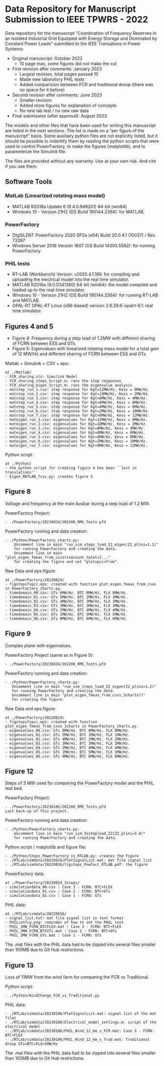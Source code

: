 # Data Repository for Manuscript Submission to IEEE TPWRS - 2022

Data repository for the manuscript "Coordination of Frequency Reserves in an Isolated Industrial Grid Equipped with Energy Storage and Dominated by Constant Power Loads" submitted to the IEEE Transations in Power Systems:

  - Original manuscript: October 2022
    - 10 page max, some figures did not make the cut
  - First revision after comments: January 2023
    - Largest revision, total pages passed 10
    - Made new laboratory PHIL tests
    - Added comparision between FCR and traditional droop (there was no space for it before) 
  - Second revision after comments: June 2023
    - Smaller revision
    - Added more figures for explanation of concepts
    - No new lab test / no new raw data
  - Final submission (after approval): August 2023

The models and other files that have been used for writing this manuscript are listed in the next sections. The list is made on a "per figure of the manuscript" basis. Some auxiliary python files are not explicitly listed, but it should be possible to indentify them by reading the python scripts that were used to control PowerFactory, to make the figures (matplotlib), and to parameterize the Simulink file.

The files are provided without any warranty. Use at your own risk. And cite if you use them.

## Software Tools

### MatLab (Linearized rotating mass model)

  - MATLAB R2018a Update 6 (9.4.0.949201) 64-bit (win64)
  - Windows 10 - Version 21H2 (OS Build 190144.2364): for MATLAB.

### PowerFactory

  - DIgSILENT PowerFactory 2020 SP2a (x64) Build 20.0.4.1 (10037) / Rev. 73397
  - Windows Server 2016 Version 1607 (OS Build 14393.5582): for running PowerFactory

### PHIL tests

  - RT-LAB (Workbench) Version: v2020.4.1.166: for compiling and uploading the electrical model into the real time simulator.
  - MATLAB R2016a (9.0.0341360) 64-bit (win64): the model compiled and loaded up to the real-time simulator
  - Windows 10 - Version 21H2 (OS Build 190144.2364): for running RT-LAB and MATLAB.
  - OPAL-RT OPAL-RT Linux (x86-based) version	2.6.29.6-opalrt-6.1: real time simulator.

## Figures 4 and 5
  - Figure 4: Frequency during a step load of 1.2MW with different sharing of FCRN between ESS and GTs.
  - Figure 5: Eigenvalues with linearized rotating mass model for a total gain of 12 MW/Hz and different sharing of FCRN between ESS and GTs.

Matlab + Simulink + CSV + eps: 

    at ./Matlab/
    - FCR_sharing.slx: Simulink Model
    - FCR_sharing_steps_Script.m: runs the step responses
    - FCR_sharing_eigen_Script.m: runs the eigenvalue analysis
    - matstep_run_1.csv: step response for Kgt=12MW/Hz, Kess = 0MW/Hz.
    - matstep_run_2.csv: step response for Kgt=10MW/Hz, Kess = 2MW/Hz.
    - matstep_run_3.csv: step response for Kgt=8MW/Hz, Kess = 4MW/Hz.
    - matstep_run_4.csv: step response for Kgt=6MW/Hz, Kess = 6MW/Hz.
    - matstep_run_5.csv: step response for Kgt=4MW/Hz, Kess = 8MW/Hz.
    - matstep_run_6.csv: step response for Kgt=2MW/Hz, Kess = 10MW/Hz.
    - matstep_run_7.csv: step response for Kgt=0MW/Hz, Kess = 12MW/Hz.
    - mateigen_run_1.csv: eigenvalues for Kgt=12MW/Hz, Kess = 0MW/Hz.
    - mateigen_run_2.csv: eigenvalues for Kgt=10MW/Hz, Kess = 2MW/Hz.
    - mateigen_run_3.csv: eigenvalues for Kgt=8MW/Hz, Kess = 4MW/Hz.
    - mateigen_run_4.csv: eigenvalues for Kgt=6MW/Hz, Kess = 6MW/Hz.
    - mateigen_run_5.csv: eigenvalues for Kgt=4MW/Hz, Kess = 8MW/Hz.
    - mateigen_run_6.csv: eigenvalues for Kgt=2MW/Hz, Kess = 10MW/Hz.
    - mateigen_run_7.csv: eigenvalues for Kgt=0MW/Hz, Kess = 12MW/Hz.

Python script: 

    at ./Python/
    - the python script for creating figure 4 has been ``lost in translations'' 
    - Eigen_MATLAB_7csv.py: creates figure 5

## Figure 8
Voltage and frequency at the main busbar during a step load of 1.2 MW.

PowerFactory Project:

    - ./PowerFactory/20220824/202208_RMS_Tests.pfd

PowerFactory running and data creation:
    
    - ./Python/PowerFactory_charts.py:
        Uncomment line in main "run_sim_steps_load_Z2_eigen(Z2_plini=1.2)"
        for running PowerFactory and creating the data.
        Uncomment line in main "plot_eigen_fmeas_from_csvs(simcount_total=7,.."
        for creating the figure and set "plotvpcc=True".

Raw Data and eps figure:

    at ./PowerFactory/20220824/
    - figstepsfvpcc.eps: created with function plot_eigen_fmeas_from_csvs in PowerFactory_charts.py.
    - timedomain_00.csv: GTs 6MW/Hz, BTC 0MW/Hz, FLX 0MW/Hz.
    - timedomain_01.csv: GTs 5MW/Hz, BTC 1MW/Hz, FLX 1MW/Hz.
    - timedomain_02.csv: GTs 4MW/Hz, BTC 2MW/Hz, FLX 2MW/Hz.
    - timedomain_03.csv: GTs 3MW/Hz, BTC 3MW/Hz, FLX 3MW/Hz.
    - timedomain_04.csv: GTs 2MW/Hz, BTC 4MW/Hz, FLX 4MW/Hz.
    - timedomain_05.csv: GTs 1MW/Hz, BTC 5MW/Hz, FLX 5MW/Hz.
    - timedomain_06.csv: GTs 0MW/Hz, BTC 6MW/Hz, FLX 6MW/Hz.

## Figure 9
Complex plane with eigenvalues.

PowerFactory Project (same as in Figure 5):

    - ./PowerFactory/20220824/202208_RMS_Tests.pfd

PowerFactory running and data creation:

    - ./Python/PowerFactory_charts.py:
       Uncomment line in main "run_sim_steps_load_Z2_eigen(Z2_plini=1.2)"
       for running PowerFactory and creating the data.
       Uncomment line in main "plot_eigen_fmeas_from_csvs_3charts()"
       for creating the figure. 

Raw Data and eps figure:

    at ./PowerFactory/20220824/
    - figstepsfvpcc.eps: created with function plot_eigen_fmeas_from_csvs_3charts in PowerFactory_charts.py.
    - eigenvalues_00.csv: GTs 6MW/Hz, BTC 0MW/Hz, FLX 0MW/Hz.
    - eigenvalues_01.csv: GTs 5MW/Hz, BTC 1MW/Hz, FLX 1MW/Hz.
    - eigenvalues_02.csv: GTs 4MW/Hz, BTC 2MW/Hz, FLX 2MW/Hz.
    - eigenvalues_03.csv: GTs 3MW/Hz, BTC 3MW/Hz, FLX 3MW/Hz.
    - eigenvalues_04.csv: GTs 2MW/Hz, BTC 4MW/Hz, FLX 4MW/Hz.
    - eigenvalues_05.csv: GTs 1MW/Hz, BTC 5MW/Hz, FLX 5MW/Hz.
    - eigenvalues_06.csv: GTs 0MW/Hz, BTC 6MW/Hz, FLX 6MW/Hz.

## Figure 12
Steps of 3 MW used for comparing the PowerFactory model and the PHIL test bed.

PowerFactory Project:

    - ./PowerFactory/20230105/202208_RMS_Tests.pfd
    Last back-up of this project.

PowerFactory running and data creation:
    
    - ./Python/PowerFactory_charts.py:
        Uncomment line in main "run_sim_3xstepload_Z2(Z2_plini=3.0)"
        for running PowerFactory and creating the data.

Python script / matplotlib and figure file: 
  
    - ./Python/Steps_PowerFactory_vs_RTLAB.py: creates the figure
    - ./RTLab/simdata/20220816/PlotSignalList.mat: mat file signal list
    - ./RTLab/simdata/20220816/figsteps_PowFact_RTLAB.pdf: the figure
   
PowerFactory data:

    at ./PowerFactory/20220824_3steps/
    - simulationdata_00.csv : Case 3 - FCRN: BTC+FLEX
    - simulationdata_01.csv : Case 2 - FCRN: BTC+GTs
    - simulationdata_02.csv : Case 1 - FCRN: GTs

PHIL data:
  
    at ./RTLab/simdata/20220816/
    - signal_list.txt: mat file signal list in text format
    - PHILconfig.png: reminder of how to set the PHIL test
    - PHIL_3MW_FCRN_BTCFLEX.mat : Case 3 - FCRN: BTC+FLEX
    - PHIL_3MW_FCRN_BTCGTs.mat : Case 2 - FCRN: BTC+GTs
    - PHIL_3MW_FCRN_GTs.mat : Case 1 - FCRN: GTs

The .mat files with the PHIL data had to be zipped into several files smaller than 100MB due to Git Hub restrictions.

## Figure 13
Loss of 11MW from the wind farm for comparing the FCR vs Traditional.

Python script: 
  
    - ./Python/WindChange_FCR_vs_Traditional.py
  
PHIL data:
      
    - ./RTLab/simdata/20230106/PlotSignalList.mat: signal list of the mat files
    - ./RTLab/simdata/20230106/Electrical_model_settings.m: script of the electrical model
    - ./RTLab/simdata/20230106/PHIL_Wind_12_6m_s_FCR.mat: Case 3 - FCRN: BTC+FLEX
    - ./RTLab/simdata/20230106/PHIL_Wind_12_6m_s_Trad.mat: Traditional droop GTs=BTC=FLX=1MW/Hz
    
The .mat files with the PHIL data had to be zipped into several files smaller than 100MB due to Git Hub restrictions.
